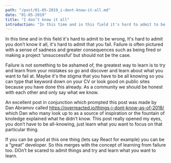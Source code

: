 ```yaml
---
path: "/post/01-05-2019_i-dont-know-it-all.md"
date: "01-05-2019"
title: "I don’t know it all"
introduction: "In this time and in this field it's hard to admit to be wrong, It's hard to admit you don’t know it all, it's hard to admit that you fail"
---
```


In this time and in this field it's hard to admit to be wrong, It's hard to admit you don’t know it all, it's hard to admit that you fail. Failure is often pictured with a sense of sadness and greater consequences such as being fired or making a project ‘unsuccessful’ but should not be the case.

Failure is not something to be ashamed of, the greatest way to learn is to try and learn from your mistakes so go and discover and learn about what you want to fail at. Maybe it's the stigma that you have to be all knowing so you can type that keyword down on your CV or look good on public sites because you have done this already. As a community we should be honest with each other and only say what we know. 

An excellent post in conjunction which prompted this post was made by Dan Abramov called https://overreacted.io/things-i-dont-know-as-of-2018/ which Dan who many look up to as a source of inspiration or the fountain of knoledge explained what he didn’t know. This post really opened my eyes, you don’t have to be all-knowing, just learn what you want to focus on that particular thing. 

If you can be good at this one thing (lets say React for example) you can be a “great” developer. So this merges with the concept of learning from failure too. DOn’t be scared to admit things and try and learn what you want to learn.
